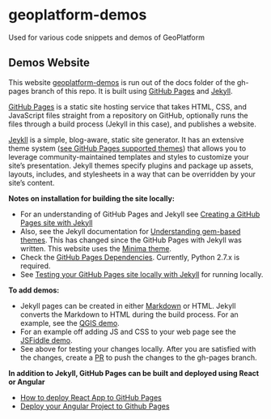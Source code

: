 # geoplatform-demos
Used for various code snippets and demos of GeoPlatform

## Demos Website
This website [geoplatform-demos](https://geoplatform.github.io/geoplatform-demos) 
is run out of the docs folder of the gh-pages branch of this repo. It is built using [GitHub Pages](https://pages.github.com/)
and [Jekyll](https://jekyllrb.com/).

[GitHub Pages](https://docs.github.com/en/pages/getting-started-with-github-pages/about-github-pages) 
is a static site hosting service that takes HTML, CSS, and JavaScript files 
straight from a repository on GitHub, optionally runs the files through a build process (Jekyll in this case), and publishes a website.

[Jeykll](https://jekyllrb.com/) is a simple, blog-aware, static site generator. It has an extensive theme system 
([see GitHub Pages supported themes](https://pages.github.com/themes/)) that allows you 
to leverage community-maintained templates and styles to customize your site’s presentation. Jekyll 
themes specify plugins and package up assets, layouts, includes, and stylesheets in a way that 
can be overridden by your site’s content.

**Notes on installation for building the site locally:**
* For an understanding of GitHub Pages and Jekyll see 
[Creating a GitHub Pages site with Jekyll](https://docs.github.com/en/pages/setting-up-a-github-pages-site-with-jekyll/creating-a-github-pages-site-with-jekyll)
* Also, see the Jekyll documentation for [Understanding gem-based themes](https://jekyllrb.com/docs/themes/#understanding-gem-based-themes). 
This has changed since the GitHub Pages with Jekyll was written. This website uses the [Minima theme](https://github.com/jekyll/minima). 
* Check the [GitHub Pages Dependencies](https://pages.github.com/versions/). Currently, Python 2.7.x is required.
* See [Testing your GitHub Pages site locally with Jekyll](https://docs.github.com/en/pages/setting-up-a-github-pages-site-with-jekyll/testing-your-github-pages-site-locally-with-jekyll) 
for running locally.


**To add demos:**
* Jekyll pages can be created in either [Markdown](https://github.com/adam-p/markdown-here/wiki/Markdown-Cheatsheet) or HTML. 
Jekyll converts the Markdown to HTML during the build process.
For an example, see the [QGIS demo](/blob/gh-pages/docs/qgis-example.md).
* For an example off adding JS and CSS to your web page see the [JSFiddle demo](/blob/gh-pages/docs/fiddle-example.md).
* See above for testing your changes locally. After you are satisfied with the changes, 
create a [PR](https://docs.github.com/en/github/collaborating-with-issues-and-pull-requests/about-pull-requests) to push the changes to the gh-pages branch.


**In addition to Jekyll, GitHub Pages can be built and deployed using React or Angular**
* [How to deploy React App to GitHub Pages](https://dev.to/yuribenjamin/how-to-deploy-react-app-in-github-pages-2a1f)
* [Deploy your Angular Project to Github Pages](https://blog.bitsrc.io/deploy-your-angular-project-to-github-pages-7cbacb96f35b)



